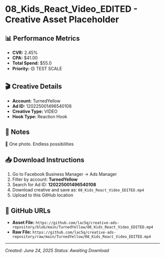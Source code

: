 # 08_Kids_React_Video_EDITED - Creative Asset Placeholder

## 📊 **Performance Metrics**
- **CVR:** 2.45%
- **CPA:** $41.00
- **Total Spend:** $55.0
- **Priority:** 🟡 TEST SCALE

## 🎬 **Creative Details**
- **Account:** TurnedYellow
- **Ad ID:** 120225001496540108
- **Creative Type:** VIDEO
- **Hook Type:** Reaction Hook

## 📝 **Notes**
📸 One photo. Endless possibilities

## 📥 **Download Instructions**
1. Go to Facebook Business Manager → Ads Manager
2. Filter by account: **TurnedYellow**
3. Search for Ad ID: **120225001496540108**
4. Download creative and save as: `08_Kids_React_Video_EDITED.mp4`
5. Upload to this GitHub location

## 🔗 **GitHub URLs**
- **Asset File:** `https://github.com/lac5q/creative-ads-repository/blob/main/TurnedYellow/08_Kids_React_Video_EDITED.mp4`
- **Raw File:** `https://github.com/lac5q/creative-ads-repository/raw/main/TurnedYellow/08_Kids_React_Video_EDITED.mp4`

---
*Created: June 24, 2025*
*Status: Awaiting Download*
